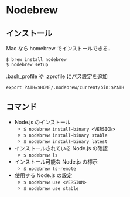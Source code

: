 # Nodebrew

## インストール

Mac なら homebrew でインストールできる．

```shellsession
$ brew install nodebrew
$ nodebrew setup
```

.bash_profile や .zprofile にパス設定を追加

```
export PATH=$HOME/.nodebrew/current/bin:$PATH
```

## コマンド

- Node.js のインストール
    - `$ nodebrew install-binary <VERSION>`
    - `$ nodebrew install-binary stable`
    - `$ nodebrew install-binary latest`
- インストールされている Node.js の確認
    - `$ nodebrew ls`
- インストール可能な Node.js の標示
    - `$ nodebrew ls-remote`
- 使用する Node.js の設定
    - `$ nodebrew use <VERSION>`
    - `$ nodebrew use stable`
